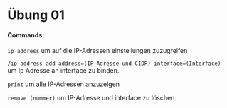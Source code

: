 # Übung 01



#### Commands:

`ip address` um auf die IP-Adressen einstellungen zuzugreifen

`/ip address add address=(IP-Adresse und CIDR) interface=(Interface)` um Ip Adresse an interface zu binden.

`print` um alle IP-Adressen anzuzeigen

`remove (nummer)` um IP-Adresse und interface zu löschen.

